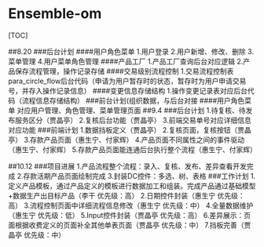 # Ensemble-om
[TOC]

##8.20 
###后台计划
####用户角色菜单
1.用户登录
2.用户新增、修改、删除
3.菜单管理
4.用户菜单角色管理
####产品工厂
1.产品工厂查询后台对应逻辑
2.产品保存流程管理，操作记录存储
####交易级别流程控制
1.交易流程控制表para_circle_flow后台代码（申请为用户暂存时的状态，暂存时为用户申请交易号，并存入操作记录信息）
####变更信息存储结构
1.操作变更记录表对应后台代码（流程信息存储结构）
###前台计划(组织数据，与后台对接
####用户角色菜单
 对应用户管理、角色管理、菜单管理页面
##9.4
###后台计划
1.待复核、待发布服务区分（贾晶亭）
2.复核后台功能（贾晶亭）
3.前端交易单号对应详细信息对应功能
###前端计划
1.数据挡板定义（贾晶亭）
2.复核页面，复核按钮（贾晶亭）
3.存款产品页面（惠生宁、付家辉）
4.产品页面不同属性之间的事件驱动（惠生宁、付家辉）
5.存款产品页面能连通后台执行整个流程（惠生宁、付家辉）

##10.12
###项目进展
1.产品流程整个流程：录入、复核、发布、差异查看开发完成
2.存款活期产品页面绘制完成
3.封装DC控件：多选、树、表格
###工作计划
1.定义产品模板，通过产品定义的模板进行数据加工和组装。完成产品通过基础模型+数据生产出目标产品（李干 优先级：高）
2.日期控件封装（惠生宁  优先级：高）
3.流程控制页面中详细流程信息修改（惠生宁  优先级：中）
4.全量数据维护（惠生宁  优先级：低）
5.Input控件封装（贾晶亭  优先级：高）
6.差异展示：页面根据收费定义的页面补全其他单表页面（贾晶亭  优先级：中）
7.挡板完善（贾晶亭  优先级：中）